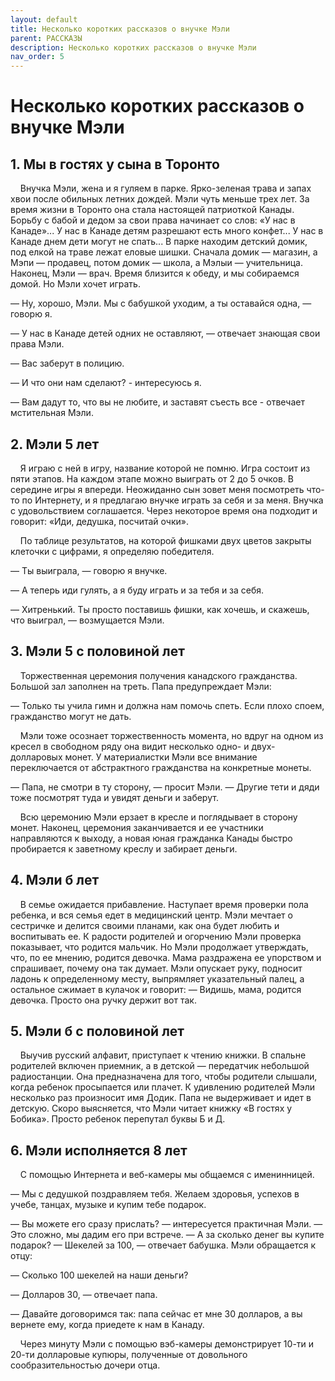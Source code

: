 ```yaml
---
layout: default
title: Несколько коротких рассказов о внучке Мэли
parent: РАССКАЗЫ
description: Несколько коротких рассказов о внучке Мэли
nav_order: 5
---
```


# Несколько коротких рассказов о внучке Мэли

## 1. Мы в гостях у сына в Торонто

&nbsp;&nbsp;&nbsp;&nbsp;Внучка Мэли, жена и я гуляем в парке. Ярко-зеленая трава и запах хвои после обильных летних дождей. Мэли чуть меньше трех лет. За время жизни в Торонто она стала настоящей патриоткой Канады. Борьбу с бабой и дедом за свои права начинает со слов: «У нас в Канаде»... У нас в Канаде детям разрешают есть много конфет... У нас в Канаде днем дети могут не спать... В парке находим детский домик, под елкой на траве лежат еловые шишки. Сначала домик — магазин, а Мэпи — продавец, потом домик — школа, а Мэлыи — учительница. Наконец, Мэли — врач. Время близится к обеду, и мы собираемся домой. Но Мэли хочет играть.

— Ну, хорошо, Мэли. Мы с бабушкой уходим, а ты оставайся одна, — говорю я.

— У нас в Канаде детей одних не оставляют, — отвечает знающая свои права Мэли.

— Вас заберут в полицию.

— И что они нам сделают? - интересуюсь я.

— Вам дадут то, что вы не любите, и заставят съесть все - отвечает мстительная Мэли.

## 2. Мэли 5 лет

&nbsp;&nbsp;&nbsp;&nbsp;Я играю с ней в игру, название которой не помню. Игра состоит из пяти этапов. На каждом этапе можно выиграть от 2 до 5 очков. В середине игры я впереди. Неожиданно сын зовет меня посмотреть что-то по Интернету, и я предлагаю внучке играть за себя и за меня. Внучка с удовольствием соглашается. Через некоторое время она подходит и говорит: «Иди, дедушка, посчитай очки».

&nbsp;&nbsp;&nbsp;&nbsp;По таблице результатов, на которой фишками двух цветов закрыты клеточки с цифрами, я определяю победителя.

— Ты выиграла, — говорю я внучке. 

— А теперь иди гулять, а я буду играть и за тебя и за себя.

— Хитренький. Ты просто поставишь фишки, как хочешь, и скажешь, что выиграл, — возмущается Мэли.

## 3. Мэли 5 с половиной лет

&nbsp;&nbsp;&nbsp;&nbsp;Торжественная церемония получения канадского гражданства. Большой зал заполнен на треть. Папа предупреждает Мэли:

— Только ты учила гимн и должна нам помочь спеть. Если плохо споем, гражданство могут не дать.

&nbsp;&nbsp;&nbsp;&nbsp;Мэли тоже осознает торжественность момента, но вдруг на одном из кресел в свободном ряду она видит несколько одно- и двух-долларовых монет. У материалистки Мэли все внимание переключается от абстрактного гражданства на конкретные монеты.

— Папа, не смотри в ту сторону, — просит Мэли. — Другие тети и дяди тоже посмотрят туда и увидят деньги и заберут.

&nbsp;&nbsp;&nbsp;&nbsp;Всю церемонию Мэли ерзает в кресле и поглядывает в сторону монет. Наконец, церемония заканчивается и ее участники направляются к выходу, а новая юная гражданка Канады быстро пробирается к заветному креслу и забирает деньги.

## 4. Мэли б лет

&nbsp;&nbsp;&nbsp;&nbsp;В семье ожидается прибавление. Наступает время проверки пола ребенка, и вся семья едет в медицинский центр. Мэли мечтает о сестричке и делится своими планами, как она будет любить и воспитывать ее. К радости родителей и огорчению Мэли проверка показывает, что родится мальчик. Но Мэли продолжает утверждать, что, по ее мнению, родится девочка. Мама раздражена ее упорством и спрашивает, почему она так думает. Мэли опускает руку, подносит ладонь к определенному месту, выпрямляет указательный палец, а остальное сжимает в кулачок и говорит: — Видишь, мама, родится девочка. Просто она ручку держит вот так. 

## 5. Мэли б с половиной лет 

&nbsp;&nbsp;&nbsp;&nbsp;Выучив русский алфавит, приступает к чтению книжки. В спальне родителей включен приемник, а в детской — передатчик небольшой радиостанции. Она предназначена для того, чтобы родители слышали, когда ребенок просыпается или плачет. К удивлению родителей Мэли несколько раз произносит имя Додик. Папа не выдерживает и идет в детскую. Скоро выясняется, что Мэли читает книжку «В гостях у Бобика». Просто ребенок перепутал буквы Б и Д.

## 6. Мэли исполняется 8 лет

&nbsp;&nbsp;&nbsp;&nbsp;С помощью Интернета и веб-камеры мы общаемся с именинницей.

— Мы с дедушкой поздравляем тебя. Желаем здоровья, успехов в учебе, танцах, музыке и купим тебе подарок.

— Вы можете его сразу прислать? — интересуется практичная Мэли. — Это сложно, мы дадим его при встрече. — А за сколько денег вы купите подарок? — Шекелей за 100, — отвечает бабушка. Мэли обращается к отцу:

— Сколько 100 шекелей на наши деньги?

— Долларов 30, — отвечает папа.

— Давайте договоримся так: папа сейчас ет мне 30 долларов, а вы вернете ему, когда приедете к нам в Канаду.

&nbsp;&nbsp;&nbsp;&nbsp;Через минуту Мэли с помощью вэб-камеры демонстрирует 10-ти и 20-ти долларовые купюры, полученные от довольного сообразительностью дочери отца.